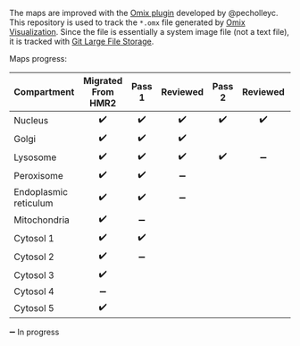 The maps are improved with the [Omix plugin](https://github.com/SysBioChalmers/OMIX_plugin) developed by @pecholleyc.  
This repository is used to track the `*.omx` file generated by [Omix Visualization](https://www.omix-visualization.com). Since the file is essentially a system image file (not a text file), it is tracked with [Git Large File Storage](https://git-lfs.github.com/).

Maps progress:

| Compartment | Migrated From HMR2 | Pass 1 | Reviewed | Pass 2 | Reviewed | Pass 3 | Reviewed | Done  |
| ----------- | :----------------: | :----: | :------: | :----: | :------: | :----: | :------: | :---: |
| Nucleus     | :heavy_check_mark: | :heavy_check_mark: | :heavy_check_mark: |   :heavy_check_mark:  | :heavy_check_mark:       |     |        |  :heavy_check_mark:   |
| Golgi       | :heavy_check_mark: | :heavy_check_mark:      | :heavy_check_mark:       |     |        |     |        | :heavy_check_mark:    |
| Lysosome    | :heavy_check_mark: | :heavy_check_mark:      | :heavy_check_mark:       | :heavy_check_mark:    | :heavy_minus_sign:       |     |        |     |
| Peroxisome  | :heavy_check_mark: | :heavy_check_mark:     | :heavy_minus_sign:       |     |        |     |        |     |
| Endoplasmic reticulum  | :heavy_check_mark:                 |  :heavy_check_mark:    |  :heavy_minus_sign:      |     |        |     |        |     |
| Mitochondria | :heavy_check_mark:| :heavy_minus_sign:      |        |     |        |     |        |     |
| Cytosol 1   | :heavy_check_mark: | :heavy_check_mark: |        |     |        |     |        |     |
| Cytosol 2   | :heavy_check_mark: | :heavy_minus_sign:    |        |     |        |     |        |     |
| Cytosol 3   | :heavy_check_mark: |     |        |     |        |     |        |     |
| Cytosol 4   | :heavy_minus_sign: |     |        |     |        |     |        |     |
| Cytosol 5   | :heavy_check_mark: |     |        |     |        |     |        |     |

:heavy_minus_sign:  In progress
